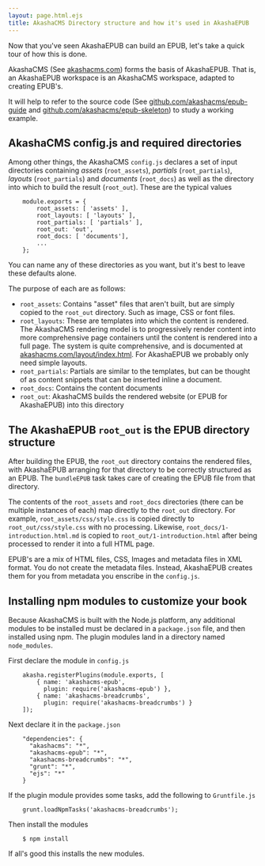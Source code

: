 ```yaml
---
layout: page.html.ejs
title: AkashaCMS Directory structure and how it's used in AkashaEPUB
---
```


Now that you've seen AkashaEPUB can build an EPUB, let's take a quick tour of how this is done.

AkashaCMS (See [akashacms.com](http://akashacms.com)) forms the basis of AkashaEPUB.  That is, an AkashaEPUB workspace is an AkashaCMS workspace, adapted to creating EPUB's.  

It will help to refer to the source code (See [github.com/akashacms/epub-guide](https://github.com/akashacms/epub-guide) and [github.com/akashacms/epub-skeleton](https://github.com/akashacms/epub-skeleton)) to study a working example.

## AkashaCMS config.js and required directories

Among other things, the AkashaCMS `config.js` declares a set of input directories containing _assets_ (`root_assets`), _partials_ (`root_partials`), _layouts_ (`root_partials`) and _documents_ (`root_docs`) as well as the directory into which to build the result (`root_out`).  These are the typical values

```
    module.exports = {
        root_assets: [ 'assets' ],
        root_layouts: [ 'layouts' ],
        root_partials: [ 'partials' ],
        root_out: 'out',
        root_docs: [ 'documents'],
        ...
    };
```

You can name any of these directories as you want, but it's best to leave these defaults alone.

The purpose of each are as follows:
* `root_assets`: Contains "asset" files that aren't built, but are simply copied to the `root_out` directory.  Such as image, CSS or font files.
* `root_layouts`: These are templates into which the content is rendered.  The AkashaCMS rendering model is to progressively render content into more comprehensive page containers until the content is rendered into a full page.  The system is quite comprehensive, and is documented at [akashacms.com/layout/index.html](http://akashacms.com/layout/index.html).  For AkashaEPUB we probably only need simple layouts.
* `root_partials`: Partials are similar to the templates, but can be thought of as content snippets that can be inserted inline a document.
* `root_docs`: Contains the content documents
* `root_out`: AkashaCMS builds the rendered website (or EPUB for AkashaEPUB) into this directory

## The AkashaEPUB `root_out` is the EPUB directory structure

After building the EPUB, the `root_out` directory contains the rendered files, with AkashaEPUB arranging for that directory to be correctly structured as an EPUB.  The `bundleEPUB` task takes care of creating the EPUB file from that directory.

The contents of the `root_assets` and `root_docs` directories (there can be multiple instances of each) map directly to the `root_out` directory.  For example, `root_assets/css/style.css` is copied directly to `root_out/css/style.css` with no processing.  Likewise, `root_docs/1-introduction.html.md` is copied to `root_out/1-introduction.html` after being processed to render it into a full HTML page.

EPUB's are a mix of HTML files, CSS, Images and metadata files in XML format.  You do not create the metadata files.  Instead, AkashaEPUB creates them for you from metadata you enscribe in the `config.js`.

## Installing npm modules to customize your book

Because AkashaCMS is built with the Node.js platform, any additional modules to be installed must be declared in a `package.json` file, and then installed using npm.  The plugin modules land in a directory named `node_modules`.

First declare the module in `config.js`

```
    akasha.registerPlugins(module.exports, [
        { name: 'akashacms-epub',
          plugin: require('akashacms-epub') },
        { name: 'akashacms-breadcrumbs',
          plugin: require('akashacms-breadcrumbs') }
    ]);
```

Next declare it in the `package.json`

```
    "dependencies": {
      "akashacms": "*",
      "akashacms-epub": "*",
      "akashacms-breadcrumbs": "*",
      "grunt": "*",
      "ejs": "*"
    }
```

If the plugin module provides some tasks, add the following to `Gruntfile.js`

```
    grunt.loadNpmTasks('akashacms-breadcrumbs');
```

Then install the modules

```
    $ npm install
```

If all's good this installs the new modules.